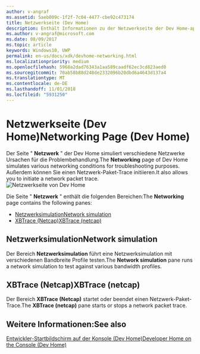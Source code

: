 ```yaml
---
author: v-angraf
ms.assetid: 5aeb009c-1f2f-7c04-4477-cbe92c473174
title: Netzwerkseite (Dev Home)
description: Enthält Informationen zu der Netzwerkseite der Dev Home-app für Xbox One.
ms.author: v-angraf@microsoft.com
ms.date: 08/09/2017
ms.topic: article
keywords: Windows10, UWP
permalink: en-us/docs/xdk/devhome-networking.html
ms.localizationpriority: medium
ms.openlocfilehash: 5968a2dad76343a1aa589caadf62ec3cd823aed0
ms.sourcegitcommit: 70ab58b88d248de2332096b20dbd6a4643d137a4
ms.translationtype: MT
ms.contentlocale: de-DE
ms.lasthandoff: 11/01/2018
ms.locfileid: "5931250"
---
```

# <a name="networking-page-dev-home"></a><span data-ttu-id="21a33-104">Netzwerkseite (Dev Home)</span><span class="sxs-lookup"><span data-stu-id="21a33-104">Networking Page (Dev Home)</span></span>
   
  
<span data-ttu-id="21a33-105">Der Seite " **Netzwerk** " der Dev Home simuliert verschiedene Netzwerke Ursachen für die Problembehandlung.</span><span class="sxs-lookup"><span data-stu-id="21a33-105">The **Networking** page of Dev Home simulates various networking conditions for troubleshooting purposes.</span></span> <span data-ttu-id="21a33-106">Außerdem können Sie einen Netzwerk-Paket-Trace initiieren.</span><span class="sxs-lookup"><span data-stu-id="21a33-106">It also allows you to initiate a network packet trace.</span></span>   
 ![Netzwerkseite von Dev Home](images/devhome_networking.png)   
  
<span data-ttu-id="21a33-108">Die Seite " **Netzwerk** " enthält die folgenden Bereichen:</span><span class="sxs-lookup"><span data-stu-id="21a33-108">The **Networking** page contains the following panes:</span></span>   
 
   *  [<span data-ttu-id="21a33-109">Netzwerksimulation</span><span class="sxs-lookup"><span data-stu-id="21a33-109">Network simulation</span></span>](#ID4EEB)  
   *  [<span data-ttu-id="21a33-110">XBTrace (Netcap)</span><span class="sxs-lookup"><span data-stu-id="21a33-110">XBTrace (netcap)</span></span>](#ID4EOB)  

 
<a id="ID4EEB"></a>

   

## <a name="network-simulation"></a><span data-ttu-id="21a33-111">Netzwerksimulation</span><span class="sxs-lookup"><span data-stu-id="21a33-111">Network simulation</span></span>  
   
  
<span data-ttu-id="21a33-112">Der Bereich **Netzwerksimulation** führt eine Netzwerksimulation mit verschiedenen Bandbreite Profile testen.</span><span class="sxs-lookup"><span data-stu-id="21a33-112">The **Network simulation** pane runs a network simulation to test against various bandwidth profiles.</span></span>   
  
<a id="ID4EOB"></a>

   

## <a name="xbtrace-netcap"></a><span data-ttu-id="21a33-113">XBTrace (Netcap)</span><span class="sxs-lookup"><span data-stu-id="21a33-113">XBTrace (netcap)</span></span>  
   
  
<span data-ttu-id="21a33-114">Der Bereich **XBTrace (Netcap)** startet oder beendet einen Netzwerk-Paket-Trace.</span><span class="sxs-lookup"><span data-stu-id="21a33-114">The **XBTrace (netcap)** pane starts or stops a network packet trace.</span></span>   
  
<a id="ID4E2B"></a>

   

## <a name="see-also"></a><span data-ttu-id="21a33-115">Weitere Informationen:</span><span class="sxs-lookup"><span data-stu-id="21a33-115">See also</span></span>  
 [<span data-ttu-id="21a33-116">Entwickler-Startbildschirm auf der Konsole (Dev Home)</span><span class="sxs-lookup"><span data-stu-id="21a33-116">Developer Home on the Console (Dev Home)</span></span>](dev-home.md)

  